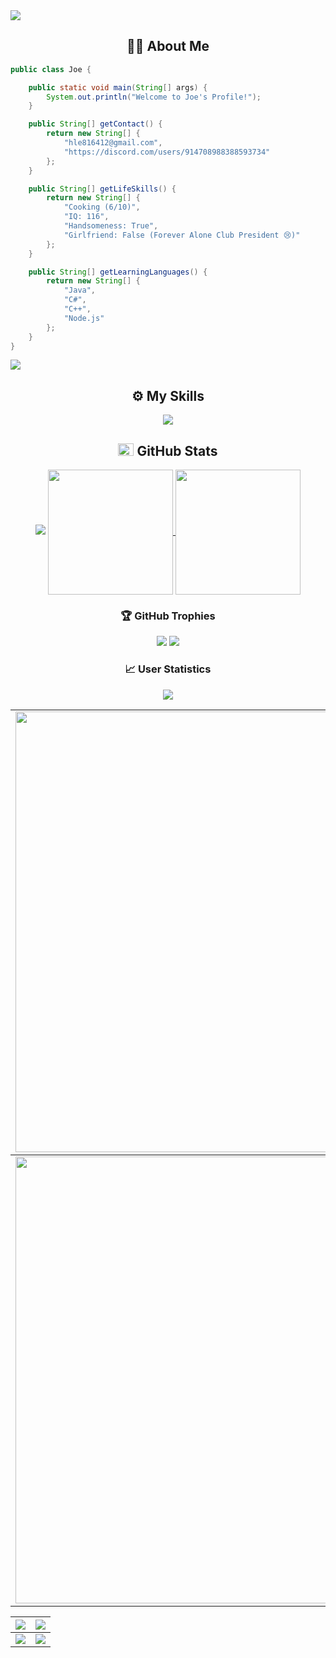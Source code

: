 </div>

<img src="https://user-images.githubusercontent.com/73097560/115834477-dbab4500-a447-11eb-908a-139a6edaec5c.gif">

<h2 align="center">🧑‍💻 About Me</h2>

```java
public class Joe {

    public static void main(String[] args) {
        System.out.println("Welcome to Joe's Profile!");
    }

    public String[] getContact() {
        return new String[] {
            "hle816412@gmail.com",
            "https://discord.com/users/914708988388593734"
        };
    }

    public String[] getLifeSkills() {
        return new String[] {
            "Cooking (6/10)",
            "IQ: 116",
            "Handsomeness: True",
            "Girlfriend: False (Forever Alone Club President 😢)"
        };
    }

    public String[] getLearningLanguages() {
        return new String[] {
            "Java",
            "C#",
            "C++",
            "Node.js"
        };
    }
}
```

<img src="https://user-images.githubusercontent.com/73097560/115834477-dbab4500-a447-11eb-908a-139a6edaec5c.gif">
<h2 align="center">⚙️ My Skills</h2>

<div align="center">
    <img src="https://skillicons.dev/icons?i=java,c,cs,cpp,php,nodejs,html,css,js,react,vue,tailwind,vscode,github,kotlin,glsl" />
</div>

<div align="center">
<h2> <img src="https://media.giphy.com/media/cj87CxfRtrUifF3Ryk/giphy.gif" width="25px" height="20px"> GitHub Stats</h2>
<img src="https://user-images.githubusercontent.com/73097560/115834477-dbab4500-a447-11eb-908a-139a6edaec5c.gif">

<a href="https://github.com/anuraghazra/github-readme-stats">
    <img height=200 align="center" src="https://github-readme-stats.vercel.app/api?username=joeindev&theme=github_dark&show_icons=true" />
</a>
<a href="https://github.com/anuraghazra/github-readme-stats">
    <img height=200 align="center" src="https://github-readme-stats.vercel.app/api/top-langs?username=joeindev&theme=github_dark&show_icons=false&card_width=350" />
</a>

### 🏆 GitHub Trophies
<img src="https://user-images.githubusercontent.com/73097560/115834477-dbab4500-a447-11eb-908a-139a6edaec5c.gif">

<a href="https://github-trophies.vercel.app/?username=joeindev" target="_blank">
  <img src="https://github-trophies.vercel.app/?username=joeindev&theme=radical&margin-w=4&margin-h=4">
</a>

### 📈 User Statistics
<img src="https://user-images.githubusercontent.com/73097560/115834477-dbab4500-a447-11eb-908a-139a6edaec5c.gif">

<table>
  <tbody>
    <tr>
      <td>
        <a href="https://github-readme-streak-stats.herokuapp.com/?user=joeindev">
          <img width="705" src="https://github-readme-streak-stats.herokuapp.com/?user=joeindev&bg_color=30,e96443,904e95&title_color=fff&text_color=fff&theme=radical&hide_border=true">
        </a>
      </td>
    </tr>
  </tbody>
  <tbody>
    <tr>
      <td>
        <a href="https://github-profile-summary-cards.vercel.app/api/cards/profile-details?username=joeindev">
          <img width="715" src="https://github-profile-summary-cards.vercel.app/api/cards/profile-details?username=joeindev&theme=dracula"/>
        </a>
      </td>
    </tr>
  </tbody>
  <tbody>

</table>

<table>
  <tbody>
    <tr>
      <th>
        <a href="https://github-profile-summary-cards.vercel.app/api/cards/most-commit-language?username=joeindev">
          <img src="https://github-profile-summary-cards.vercel.app/api/cards/most-commit-language?username=joeindev&theme=dracula"/>
        </a>
      </th>
      <th>
        <a href="https://github-profile-summary-cards.vercel.app/api/cards/most-commit-language?username=joeindev">
          <img src="https://github-profile-summary-cards.vercel.app/api/cards/most-commit-language?username=joeindev&theme=dracula"/>
        </a>
      </th>
    </tr>
  </tbody>
  <tbody>
    <tr>
      <td>
        <a href="https://github-profile-summary-cards.vercel.app/api/cards/stats?username=joeindev">
          <img src="https://github-profile-summary-cards.vercel.app/api/cards/stats?username=joeindev&theme=dracula"/>
        </a>
      </td>
      <td>
        <a href="https://github-profile-summary-cards.vercel.app/api/cards/productive-time?username=joeindev">
          <img src="https://github-profile-summary-cards.vercel.app/api/cards/productive-time?username=joeindev&theme=dracula"/>
        </a>
      </td>
    </tr>
  </tbody>
</table>
</div>

